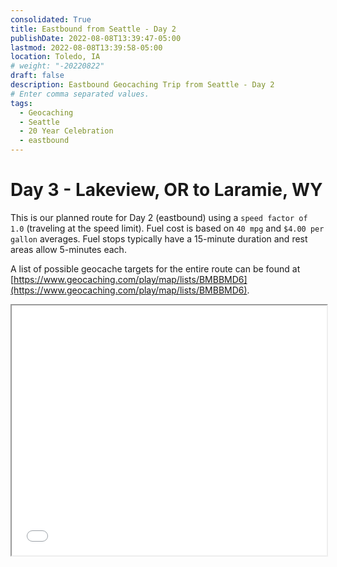 ```yaml
---
consolidated: True
title: Eastbound from Seattle - Day 2
publishDate: 2022-08-08T13:39:47-05:00
lastmod: 2022-08-08T13:39:58-05:00
location: Toledo, IA
# weight: "-20220822"
draft: false
description: Eastbound Geocaching Trip from Seattle - Day 2
# Enter comma separated values.
tags:
  - Geocaching
  - Seattle
  - 20 Year Celebration
  - eastbound 
---
```


# Day 3 - Lakeview, OR to Laramie, WY   

This is our planned route for Day 2 (eastbound) using a `speed factor of 1.0` (traveling at the speed limit).  Fuel cost is based on `40 mpg` and `$4.00 per gallon` averages.  Fuel stops typically have a 15-minute duration and rest areas allow 5-minutes each. 

A list of possible geocache targets for the entire route can be found at [https://www.geocaching.com/play/map/lists/BMBBMD6](https://www.geocaching.com/play/map/lists/BMBBMD6).  

<iframe src="/html/Eastbound-Day-2.html" style="width: 100%; height: 400px; border:1;" title="Eastbound Day 2"></iframe>
